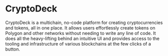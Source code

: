 # CryptoDeck

CryptoDeck is a multichain, no-code platform for creating cryptocurrencies and tokens, all in one place. It allows users effortlessly create tokens on Polygon and other networks without needing to write any line of code. It does all the heavy-lifting behind an intuitive UI and provides access to the tooling and infrastructure of various blockchains at the few clicks of a button.
